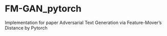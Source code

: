 # FM-GAN_pytorch
Implementation for paper Adversarial Text Generation via Feature-Mover’s Distance by Pytorch
